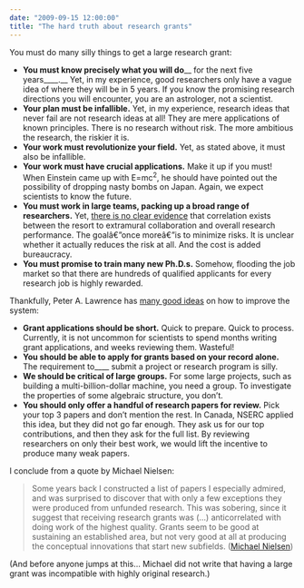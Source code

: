 ```yaml
---
date: "2009-09-15 12:00:00"
title: "The hard truth about research grants"
---
```




You must do many silly things to get a large research grant:

- __You must know precisely what you will do____ for the next five years____.__ Yet, in my experience, good researchers only have a vague idea of where they will be in 5 years. If you know the promising research directions you will encounter, you are an astrologer, not a scientist.
- __Your plan must be infallible.__ Yet, in my experience, research ideas that never fail are not research ideas at all! They are mere applications of known principles. There is no research without risk. The more ambitious the research, the riskier it is.
- __Your work must revolutionize your field.__ Yet, as stated above, it must also be  infallible.
- __Your work must have crucial applications.__ Make it up if you must! When Einstein came up with E=mc<sup>2</sup>, he should have pointed out the possibility of dropping nasty bombs on Japan. Again, we expect scientists to know the future.
- __You must work in large teams, packing up a broad range of researchers.__ Yet, [there is no clear evidence](/lemire/blog/2009/07/02/is-collaboration-correlated-with-productivity/) that correlation exists between the resort to<span> extramural collaboration and overall research performance. The goalâ€”once moreâ€”is to minimize risks. It is unclear whether it actually reduces the risk at all. And the cost is added bureaucracy.</span>
- __You must promise to train many new Ph.D.s.__ Somehow, flooding the job market so that there are hundreds of qualified applicants for every research job is highly rewarded.


Thankfully, Peter A. Lawrence has [many good ideas](http://journals.plos.org/plosbiology/article?id=10.1371/journal.pbio.1000197) on how to improve the system:

- __Grant applications should be short.__ Quick to prepare. Quick to process. Currently, it is not uncommon for scientists to spend months writing grant applications, and weeks reviewing them. Wasteful!
- __You should be able to apply for grants based on your record alone.__ The requirement to____ submit a project or research program is silly.
- __We should be critical of large groups.__ For some large projects, such as building a multi-billion-dollar machine, you need a group. To investigate the properties of some algebraic structure, you don&rsquo;t.
- __You should only offer a handful of research papers for review.__ Pick your top 3 papers and don&rsquo;t mention the rest. In Canada, NSERC applied this idea, but they did not go far enough. They ask us for our top contributions, and then they ask for the full list. By reviewing researchers on only their best work, we would lift the incentive to produce many weak papers.


I conclude from a quote by Michael Nielsen:

> Some years back I constructed a list of papers I especially admired, and was surprised to discover that with only a few exceptions they were produced from unfunded research. This was sobering, since it suggest that receiving research grants was (&hellip;) anticorrelated with doing work of the highest quality. Grants seem to be good at sustaining an established area, but not very good at all at producing the conceptual innovations that start new subfields. ([Michael Nielsen](http://blog.friendfeed.com/))


(And before anyone jumps at this&hellip; Michael did not write that having a large grant was incompatible with highly original research.)

